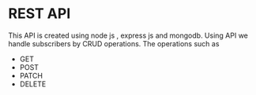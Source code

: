 # REST API
This API is created using node js , express js and mongodb.
Using API we handle subscribers by CRUD operations.
The operations such as
<ul>
    <li>GET</li>
    <li>POST</li>
    <li>PATCH</li>
    <li>DELETE</li>
</ul>
